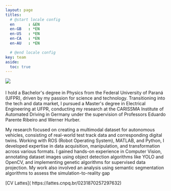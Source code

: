 ```yaml
---
layout: page
titles:
  # @start locale config
  en      : &EN       
  en-GB   : *EN
  en-US   : *EN
  en-CA   : *EN
  en-AU   : *EN

  # @end locale config
key: team
aside:
  toc: true
---
```




<div class="item">
  <div class="item__image">
    <img class="image" src="./images/leonardo_photo.jpeg"/>
  </div>
  <div class="item__content">
    <div class="item__header">
      <h4></h4>
    </div>
    <div class="item__description">
      <p>
    
I hold a Bachelor's degree in Physics from the Federal University of Paraná (UFPR), driven by my passion for science and technology. Transitioning into the tech and data market, I pursued a Master's degree in Electrical Engineering at UFPR, conducting my research at the CARISSMA Institute of Automated Driving in Germany under the supervision of Professors Eduardo Parente Ribeiro and Werner Hurber.
</p>

My research focused on creating a multimodal dataset for autonomous vehicles, consisting of real-world test track data and corresponding digital twins. Working with ROS (Robot Operating System), MATLAB, and Python, I developed expertise in data acquisition, manipulation, and transformation across various formats. I gained hands-on experience in Computer Vision, annotating dataset images using object detection algorithms like YOLO and OpenCV, and implementing genetic algorithms for supervised data projection.
My work also involved an analysis using semantic segmentation algorithms to assess the simulation-to-reality gap

</p>
    </div>
  </div>
</div>
[CV Lattes]( https://lattes.cnpq.br/0231870257297632)
